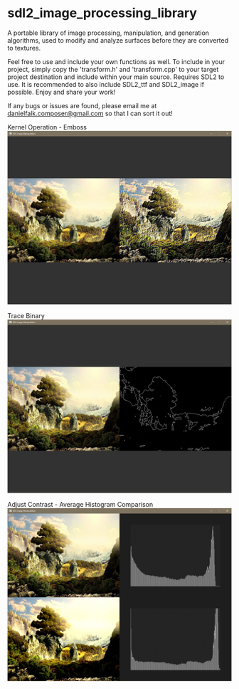 # sdl2_image_processing_library
A portable library of image processing, manipulation, and generation algorithms, used to modify and analyze surfaces before they are converted to textures.

Feel free to use and include your own functions as well. To include in your project, simply copy the 'transform.h' and 'transform.cpp' to your target project destination and include within your main source. Requires SDL2 to use. It is recommended to also include SDL2_ttf and SDL2_image if possible. Enjoy and share your work!

If any bugs or issues are found, please email me at danielfalk.composer@gmail.com so that I can sort it out!



Kernel Operation - Emboss
![alt tag](Screens/Kernel_Emboss.jpg)

Trace Binary
![alt tag](Screens/Trace.jpg)

Adjust Contrast - Average Histogram Comparison
![alt tag](Screens/AdjustContrast_HistogramAverage.jpg)
